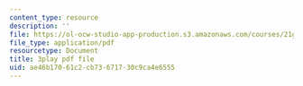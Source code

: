 ```yaml
---
content_type: resource
description: ''
file: https://ol-ocw-studio-app-production.s3.amazonaws.com/courses/21g-027-asia-in-the-modern-world-images-representations-fall-2016/ae46b17061c2cb73671730c9ca4e6555_1801227.pdf
file_type: application/pdf
resourcetype: Document
title: 3play pdf file
uid: ae46b170-61c2-cb73-6717-30c9ca4e6555
---
```

